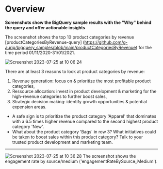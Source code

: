 # Overview
**Screenshots show the BigQuery sample results with the "Why" behind the query and offer actionable insights**

The screenshot shows the top 10 product categories by revenue [productCategoriesByRevenue-query] (https://github.com/g-aurig/bigquery_samples/blob/main/productCategoriesByRevenue) for the time period 01/11/2020-31/01/2021. 

![Screenshot 2023-07-25 at 10 06 24](https://github.com/g-aurig/bigquery_samples/assets/138019708/0a26d9aa-f8de-41ff-9bdc-1b69a6cb5ac1)

There are at least 3 reasons to look at product categories by revenue: 
1. Revenue generation: focus on & prioritize the most profitable product categories,
2. Ressource allocation: invest in product development & marketing for the high-revenue categories to further boost sales,
3. Strategic decision making: identify growth opportunities & potential expension areas. 

- A safe sign is to prioritize the product category 'Apparel' that dominates with a 6.5 times higher revenue compared to the second highest product category 'New'. 
- What about the product category 'Bags' in row 3? What initiatives could be taken to boost sales within this product category? Talk to your trusted product development and marketing team.
---
![Screenshot 2023-07-25 at 10 36 28](https://github.com/g-aurig/bigquery_samples/assets/138019708/e45f472b-945c-49eb-8cb2-cd2d8a722863)
The screenshot shows the engagement rate by source/medium ('engagementRateBySource_Medium').
